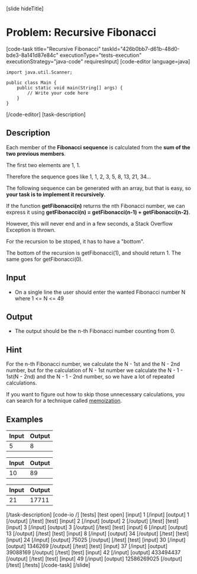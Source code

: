 [slide hideTitle]
# Problem: Recursive Fibonacci
[code-task title="Recursive Fibonacci" taskId="426b0bb7-d61b-48d0-bde3-8a141d87e84c" executionType="tests-execution" executionStrategy="java-code" requiresInput]
[code-editor language=java]
```
import java.util.Scanner;

public class Main {
    public static void main(String[] args) {
        // Write your code here
    }
}
```
[/code-editor]
[task-description]
## Description
Each member of the **Fibonacci sequence** is calculated from the **sum of the two previous members**.

The first two elements are 1, 1.

Therefore the sequence goes like 1, 1, 2, 3, 5, 8, 13, 21, 34…

The following sequence can be generated with an array, but that is easy, so **your task is to implement it recursively**.

If the function **getFibonacci(n)** returns the nth Fibonacci number, we can express it using 
**getFibonacci(n) = getFibonacci(n-1) + getFibonacci(n-2)**.

However, this will never end and in a few seconds, a Stack Overflow Exception is thrown. 

For the recursion to be stoped, it has to have a "bottom". 

The bottom of the recursion is getFibonacci(1), and should return 1. The same goes for getFibonacci(0).

## Input

- On a single line the user should enter the wanted Fibonacci number N where 1 <= N <= 49

## Output

- The output should be the n-th Fibonacci number counting from 0.

## Hint

For the n-th Fibonacci number, we calculate the N - 1st and the N - 2nd number, but for the calculation of N - 1st number we calculate the N - 1 - 1st(N - 2nd) and the N - 1 - 2nd number, so we have a lot of repeated calculations.

If you want to figure out how to skip those unnecessary calculations, you can search for a technique called [memoization](https://en.wikipedia.org/wiki/Memoization).

## Examples
| **Input** | **Output** |
| --- | --- |
| 5 | 8 |

| **Input** | **Output** |
| --- | --- |
| 10 | 89 |

| **Input** | **Output** |
| --- | --- |
| 21 | 17711 |

[/task-description]
[code-io /]
[tests]
[test open]
[input]
1
[/input]
[output]
1
[/output]
[/test]
[test]
[input]
2
[/input]
[output]
2
[/output]
[/test]
[test]
[input]
3
[/input]
[output]
3
[/output]
[/test]
[test]
[input]
6
[/input]
[output]
13
[/output]
[/test]
[test]
[input]
8
[/input]
[output]
34
[/output]
[/test]
[test]
[input]
24
[/input]
[output]
75025
[/output]
[/test]
[test]
[input]
30
[/input]
[output]
1346269
[/output]
[/test]
[test]
[input]
37
[/input]
[output]
39088169
[/output]
[/test]
[test]
[input]
42
[/input]
[output]
433494437
[/output]
[/test]
[test]
[input]
49
[/input]
[output]
12586269025
[/output]
[/test]
[/tests]
[/code-task]
[/slide]
